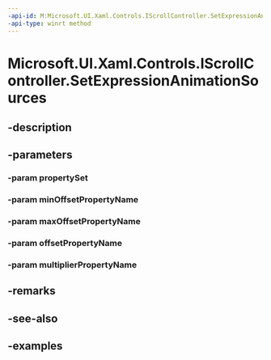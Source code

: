 ```yaml
---
-api-id: M:Microsoft.UI.Xaml.Controls.IScrollController.SetExpressionAnimationSources(Windows.UI.Composition.CompositionPropertySet,System.String,System.String,System.String,System.String)
-api-type: winrt method
---
```


<!-- Method syntax.
public void IScrollController.SetExpressionAnimationSources(CompositionPropertySet propertySet, String minOffsetPropertyName, String maxOffsetPropertyName, String offsetPropertyName, String multiplierPropertyName)
-->

# Microsoft.UI.Xaml.Controls.IScrollController.SetExpressionAnimationSources

## -description

## -parameters
### -param propertySet

### -param minOffsetPropertyName

### -param maxOffsetPropertyName

### -param offsetPropertyName

### -param multiplierPropertyName

## -remarks

## -see-also

## -examples

